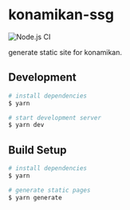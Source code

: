 # konamikan-ssg

![Node.js CI](https://github.com/sunya9/konamikan-ssg/workflows/Node.js%20CI/badge.svg)

generate static site for konamikan.

## Development

```bash
# install dependencies
$ yarn

# start development server
$ yarn dev
```

## Build Setup

```bash
# install dependencies
$ yarn

# generate static pages
$ yarn generate
```
